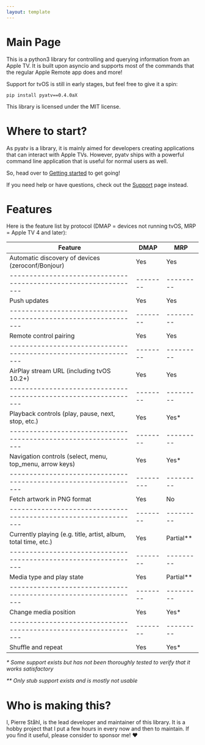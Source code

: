 ```yaml
---
layout: template
---
```

# Main Page

This is a python3 library for controlling and querying information from an Apple TV. It is built
upon asyncio and supports most of the commands that the regular Apple Remote app does and more!

Support for tvOS is still in early stages, but feel free to give it a spin:

    pip install pyatv==0.4.0aX

This library is licensed under the MIT license.

# Where to start?

As pyatv is a library, it is mainly aimed for developers creating applications that can interact
with Apple TVs. However, pyatv ships with a powerful command line application that is useful for
normal users as well.

So, head over to [Getting started](/getting-started) to get going!

If you need help or have questions, check out the [Support](/support) page instead.

# Features

Here is the feature list by protocol (DMAP = devices not running tvOS, MRP = Apple TV 4 and later):


| **Feature**                                                     | **DMAP** | **MRP**   |
| --------------------------------------------------------------- | -------- | --------- |
| Automatic discovery of devices (zeroconf/Bonjour)               | Yes      | Yes       |
| --------------------------------------------------------------- | -------- | --------- |
| Push updates                                                    | Yes      | Yes       |
| --------------------------------------------------------------- | -------- | --------- |
| Remote control pairing                                          | Yes      | Yes       |
| --------------------------------------------------------------- | -------- | --------- |
| AirPlay stream URL (including tvOS 10.2+)                       | Yes      | Yes       |
| --------------------------------------------------------------- | -------- | --------- |
| Playback controls (play, pause, next, stop, etc.)               | Yes      | Yes*      |
| --------------------------------------------------------------- | -------- | --------- |
| Navigation controls (select, menu, top_menu, arrow keys)        | Yes      | Yes*      |
| --------------------------------------------------------------- |--------- | --------- |
| Fetch artwork in PNG format                                     | Yes      | No        |
| --------------------------------------------------------------- | -------- | --------- |
| Currently playing (e.g. title, artist, album, total time, etc.) | Yes      | Partial** |
| --------------------------------------------------------------- | -------- | --------- |
| Media type and play state                                       | Yes      | Partial** |
| --------------------------------------------------------------- | -------- | --------- |
| Change media position                                           | Yes      | Yes*      |
| --------------------------------------------------------------- | -------- | --------- |
| Shuffle and repeat                                              | Yes      | Yes*      |


*\* Some support exists but has not been thoroughly tested to verify that it works satisfactory*

*\*\* Only stub support exists and is mostly not usable*

# Who is making this?

I, Pierre Ståhl, is the lead developer and maintainer of this library. It is a hobby
project that I put a few hours in every now and then to maintain. If you find it useful,
please consider to sponsor me! :heart:

